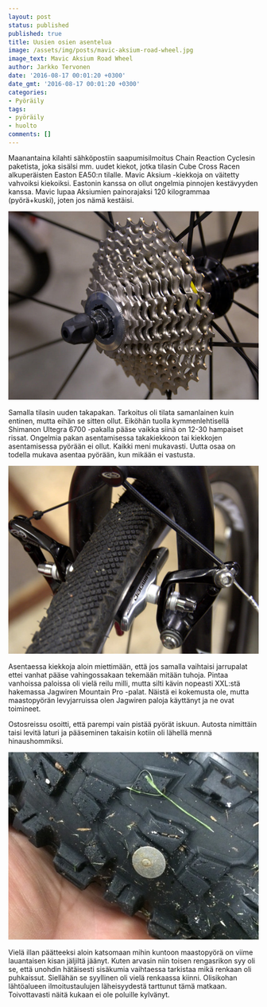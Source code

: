 ```yaml
---
layout: post
status: published
published: true
title: Uusien osien asentelua
image: /assets/img/posts/mavic-aksium-road-wheel.jpg
image_text: Mavic Aksium Road Wheel
author: Jarkko Tervonen
date: '2016-08-17 00:01:20 +0300'
date_gmt: '2016-08-17 00:01:20 +0300'
categories:
- Pyöräily
tags:
- pyöräily
- huolto
comments: []
---
```

Maanantaina kilahti sähköpostiin saapumisilmoitus Chain Reaction Cyclesin paketista, joka sisälsi mm. uudet kiekot, jotka tilasin Cube Cross Racen alkuperäisten Easton EA50:n tilalle. Mavic Aksium -kiekkoja on väitetty vahvoiksi kiekoiksi. Eastonin kanssa on ollut ongelmia pinnojen kestävyyden kanssa. Mavic lupaa Aksiumien painorajaksi 120 kilogrammaa (pyörä+kuski), joten jos nämä kestäisi.

<img src="/assets/img/posts/shimano-ultegra-6700-10-speed-road-cassette.jpg" alt="Shimano Ultegra 6700 10 speed Road Cassette" />

Samalla tilasin uuden takapakan. Tarkoitus oli tilata samanlainen kuin entinen, mutta eihän se sitten ollut. Eiköhän tuolla kymmenlehtisellä Shimanon Ultegra 6700 -pakalla pääse vaikka siinä on 12-30 hampaiset rissat. Ongelmia pakan asentamisessa takakiekkoon tai kiekkojen asentamisessa pyörään ei ollut. Kaikki meni mukavasti. Uutta osaa on todella mukava asentaa pyörään, kun mikään ei vastusta.

<img src="/assets/img/posts/jagwire-mountain-pro.jpg" alt="Jagwire Mountain Pro -jarrupalat" />

Asentaessa kiekkoja aloin miettimään, että jos samalla vaihtaisi jarrupalat ettei vanhat pääse vahingossakaan tekemään mitään tuhoja. Pintaa vanhoissa paloissa oli vielä reilu milli, mutta silti kävin nopeasti XXL:stä hakemassa Jagwiren Mountain Pro -palat. Näistä ei kokemusta ole, mutta maastopyörän levyjarruissa olen Jagwiren paloja käyttänyt ja ne ovat toimineet.

Ostosreissu osoitti, että parempi vain pistää pyörät iskuun. Autosta nimittäin taisi levitä laturi ja pääseminen takaisin kotiin oli lähellä mennä hinaushommiksi.

<img src="/assets/img/posts/nastarengas.jpg" alt="Nastarengas" />

Vielä illan päätteeksi aloin katsomaan mihin kuntoon maastopyörä on viime lauantaisen kisan jäljiltä jäänyt. Kuten arvasin niin toisen rengasrikon syy oli se, että unohdin hätäisesti sisäkumia vaihtaessa tarkistaa mikä renkaan oli puhkaissut. Siellähän se syyllinen oli vielä renkaassa kiinni. Olisikohan lähtöalueen ilmoitustaulujen läheisyydestä tarttunut tämä matkaan. Toivottavasti näitä kukaan ei ole poluille kylvänyt.
